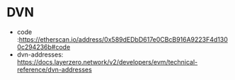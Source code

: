 # DVN

- code :https://etherscan.io/address/0x589dEDbD617e0CBcB916A9223F4d1300c294236b#code
- dvn-addresses: https://docs.layerzero.network/v2/developers/evm/technical-reference/dvn-addresses
